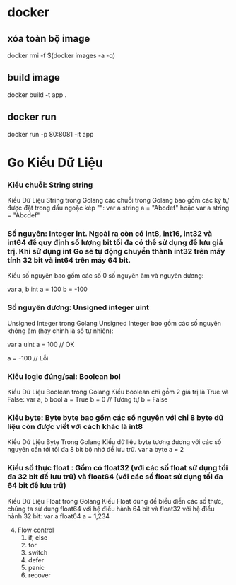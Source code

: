 # docker 

## xóa toàn bộ image 
docker rmi -f $(docker images -a -q)

## build image 
docker build -t app .

## docker run 
docker run -p 80:8081 -it app



# Go Kiểu Dữ Liệu

### Kiểu chuỗi: String string
 Kiểu Dữ Liệu String trong Golang các chuỗi trong Golang bao gồm các ký tự được đặt trong dấu ngoặc kép "":
var a string
a = "Abcdef"
hoặc
var a string = "Abcdef"

### Số nguyên: Integer int. Ngoài ra còn có int8, int16, int32 và int64 để quy định số lượng bit tối đa có thể sử dụng để lưu giá trị. Khi sử dụng int Go sẽ tự động chuyển thành int32 trên máy tính 32 bit và int64 trên máy 64 bit.

Kiểu số nguyên bao gồm các số 0 số nguyên âm và nguyên dương:

var a, b int
a = 100
b = -100


### Số nguyên dương: Unsigned integer uint
Unsigned Integer trong Golang
Unsigned Integer bao gồm các số nguyên không âm (hay chính là số tự nhiên):

var a uint
a = 100 // OK

a = -100 // Lỗi

### Kiểu logic đúng/sai: Boolean bol
Kiểu Dữ Liệu Boolean trong Golang
Kiểu boolean chỉ gồm 2 giá trị là True và False:
var a, b bool
a = True
b = 0 // Tương tự b = False

### Kiểu byte: Byte byte bao gồm các số nguyên với chỉ 8 byte dữ liệu còn được viết với cách khác là int8
Kiểu Dữ Liệu Byte Trong Golang
Kiểu dữ liệu byte tương đương với các số nguyên cần tới tối đa 8 bit bộ nhớ để lưu trữ.
var a byte
a = 2

### Kiểu số thực float : Gồm có float32 (với các số float sử dụng tối đa 32 bit để lưu trữ) và float64 (với các số float sử dụng tối đa 64 bit để lưu trữ)
Kiểu Dữ Liệu Float trong Golang
Kiểu Float dùng để biểu diễn các số thực, chúng ta sử dụng float64 với hệ điều hành 64 bit và float32 với hệ điều hành 32 bit:
var a float64
a = 1,234

4. Flow control
    1. if, else
    2. for
    3. switch
    4. defer
    5. panic
    6. recover




